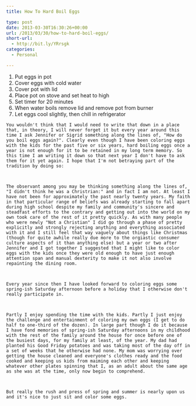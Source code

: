 ```yaml
---
title: How To Hard Boil Eggs

type: post
date: 2013-03-30T16:30:26+00:00
url: /2013/03/30/how-to-hard-boil-eggs/
short-url:
  - http://bit.ly/YRrsgk
categories:
  - Personal

---
```

<div class='microid-mailto+http:sha1:1717745e76a806e15b99e71735fdd76b0459621b'>
  <ol>
    <li>
      Put eggs in pot
    </li>
    <li>
      Cover eggs with cold water
    </li>
    <li>
      Cover pot with lid
    </li>
    <li>
      Place pot on stove and set heat to high
    </li>
    <li>
      Set timer for 20 minutes
    </li>
    <li>
      When water boils remove lid and remove pot from burner
    </li>
    <li>
      Let eggs cool slightly, then chill in refrigerator
    </li>
  </ol>
  
  
    You wouldn't think that I would need to write that down in a place that, in theory, I will never forget it but every year around this time I ask Jennifer or Sigrid something along the lines of, "How do you boil eggs again?". Clearly even though I have been coloring eggs with the kids for the past five or six years, hard boiling eggs once a year is not enough for it to be retained in my long term memory. So this time I am writing it down so that next year I don't have to ask them for it yet again. I hope that I'm not betraying part of the tradition by doing so:
  
  
  
    The observant among you may be thinking something along the lines of, "I didn't think he was a Christrian:" and in fact I am not. At least I have not been for approximately the past nearly twenty years. My faith in that particular range of beliefs was already starting to fall apart during high school despite my family and community's sincere and steadfast efforts to the contrary and getting out into the world on my own took care of the rest of it pretty quickly. As with many people who were newly "Not a Christian" I did go through a phase of pretty explicitly and strongly rejecting anything and everything associated with it and I still feel that way vaguely about things like Christmas (though for quite awhile really due more to the orgiastic consumer culture aspects of it than anything else) but a year or two after Jennifer and I got together I suggested that I might like to color eggs with the kids once they were old enough to have just enough attention span and manual dexterity to make it not also involve repainting the dining room.
  
  
  
    Every year since then I have looked forward to coloring eggs some spring-ish Saturday afternoon before a holiday that I otherwise don't really participate in.
  
  
  
    Partly I enjoy spending the time with the kids. Partly I just enjoy the challenge and entertainment of coloring my own eggs (I get to do half to one-third of the dozen). In large part though I do it because I have fond memories of spring-ish Saturday afternoons in my childhood with the rest of the family around the house for once before one of the busiest days, for my family at least, of the year. My dad had planted his Good Friday potatoes and was taking most of the day off in a set of weeks that he otherwise had none. My mom was worrying over getting the house cleaned and everyone's clothes ready and the food cooked and keeping us kids from maiming each other and keeping whatever other plates spinning that I, as an adult about the same age as she was at the time, only now begin to comprehend.
  
  
  
    But really the rush and press of spring and summer is nearly upon us and it's nice to just sit and color some eggs.
  
